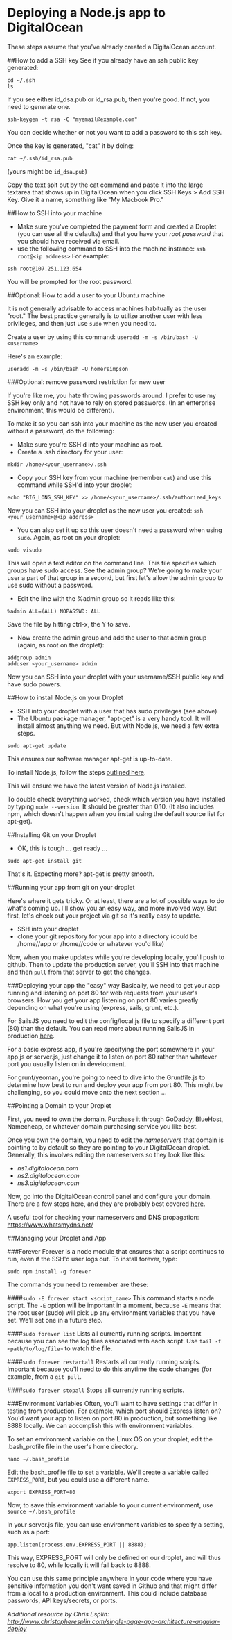 Deploying a Node.js app to DigitalOcean
=======================

These steps assume that you've already created a DigitalOcean account.

##How to add a SSH key
See if you already have an ssh public key generated:

```
cd ~/.ssh
ls
```

If you see either id_dsa.pub or id_rsa.pub, then you're good. If not, you need to generate one.

```
ssh-keygen -t rsa -C "myemail@example.com"
```

You can decide whether or not you want to add a password to this ssh key.

Once the key is generated, "cat" it by doing:

```
cat ~/.ssh/id_rsa.pub
```
(yours might be `id_dsa.pub`)

Copy the text spit out by the cat command and paste it into the large textarea that shows up in DigitalOcean when you click SSH Keys > Add SSH Key. Give it a name, something like "My Macbook Pro."

##How to SSH into your machine
* Make sure you've completed the payment form and created a Droplet (you can use all the defaults) and that you have your *root password* that you should have received via email.
* use the following command to SSH into the machine instance: `ssh root@<ip address>`
For example:

```
ssh root@107.251.123.654
```
You will be prompted for the root password.

##Optional: How to add a user to your Ubuntu machine

It is not generally advisable to access machines habitually as the user "root." The best practice generally is to utilize another user with less privileges, and then just use `sudo` when you need to.

Create a user by using this command: `useradd -m -s /bin/bash -U <username>`

Here's an example:

```
useradd -m -s /bin/bash -U homersimpson
```

###Optional: remove password restriction for new user

If you're like me, you hate throwing passwords around. I prefer to use my SSH key only and not have to rely on stored passwords. (In an enterprise environment, this would be different).

To make it so you can ssh into your machine as the new user you created without a password, do the following:
* Make sure you're SSH'd into your machine as root.
* Create a .ssh directory for your user:

```
mkdir /home/<your_username>/.ssh
```

* Copy your SSH key from your machine (remember `cat`) and use this command while SSH'd into your droplet:

```
echo "BIG_LONG_SSH_KEY" >> /home/<your_username>/.ssh/authorized_keys
```

Now you can SSH into your droplet as the new user you created: `ssh <your_username>@<ip address>`

* You can also set it up so this user doesn't need a password when using `sudo`. Again, as root on your droplet:

```
sudo visudo
```

This will open a text editor on the command line. This file specifies which groups have sudo access. See the admin group? We're going to make your user a part of that group in a second, but first let's allow the admin group to use sudo without a password.

* Edit the line with the %admin group so it reads like this:

```%admin ALL=(ALL) NOPASSWD: ALL```

Save the file by hitting ctrl-x, the Y to save.

* Now create the admin group and add the user to that admin group (again, as root on the droplet):

```
addgroup admin
adduser <your_username> admin
```

Now you can SSH into your droplet with your username/SSH public key and have sudo powers.

##How to install Node.js on your Droplet
* SSH into your droplet with a user that has sudo privileges (see above)
* The Ubuntu package manager, "apt-get" is a very handy tool. It will install almost anything we need. But with Node.js, we need a few extra steps.

```sudo apt-get update```

This ensures our software manager apt-get is up-to-date.

To install Node.js, follow the steps [outlined here](https://nodejs.org/en/download/package-manager/#debian-and-ubuntu-based-linux-distributions).

This will ensure we have the latest version of Node.js installed.

To double check everything worked, check which version you have installed by typing `node --version`. It should be greater than 0.10. (It also includes npm, which doesn't happen when you install using the default source list for apt-get).

##Installing Git on your Droplet
* OK, this is tough ... get ready ...

```
sudo apt-get install git
```

That's it. Expecting more? apt-get is pretty smooth.

##Running your app from git on your droplet

Here's where it gets tricky. Or at least, there are a lot of possible ways to do what's coming up. I'll show you an easy way, and more involved way. But first, let's check out your project via git so it's really easy to update.

* SSH into your droplet
* clone your git repository for your app into a directory (could be /home/<your username>/app or /home/<your username>/code or whatever you'd like)

Now, when you make updates while you're developing locally, you'll push to github. Then to update the production server, you'll SSH into that machine and then `pull` from that server to get the changes.

###Deploying your app the "easy" way
Basically, we need to get your app running and listening on port 80 for web requests from your user's browsers. How you get your app listening on port 80 varies greatly depending on what you're using (express, sails, grunt, etc.). 

For SailsJS you need to edit the config/local.js file to specify a different port (80) than the default. You can read more about running SailsJS in production [here](http://sailsjs.org/#!documentation/deployment). 

For a basic express app, if you're specifying the port somewhere in your app.js or server.js, just change it to listen on port 80 rather than whatever port you usually listen on in development.

For grunt/yeoman, you're going to need to dive into the Gruntfile.js to determine how best to run and deploy your app from port 80. This might be challenging, so you could move onto the next section ...

##Pointing a Domain to your Droplet

First, you need to own the domain. Purchase it through GoDaddy, BlueHost, Namecheap, or whatever domain purchasing service you like best.

Once you own the domain, you need to edit the *nameservers* that domain is pointing to by default so they are pointing to your DigitalOcean droplet. Generally, this involves editing the nameservers so they look like this:

* *ns1.digitalocean.com*
* *ns2.digitalocean.com*
* *ns3.digitalocean.com*

Now, go into the DigitalOcean control panel and configure your domain. There are a few steps here, and they are probably best covered [here](https://www.digitalocean.com/community/articles/how-to-set-up-a-host-name-with-digitalocean).

A useful tool for checking your nameservers and DNS propagation: https://www.whatsmydns.net/

##Managing your Droplet and App

###Forever
Forever is a node module that ensures that a script continues to run, even if the SSH'd user logs out. To install forever, type:

```
sudo npm install -g forever
```

The commands you need to remember are these:

####`sudo -E forever start <script_name>`
This command starts a node script. The `-E` option will be important in a moment, because `-E` means that the root user (sudo) will pick up any environment variables that you have set. We'll set one in a future step.

####`sudo forever list`
Lists all currently running scripts. Important because you can see the log files associated with each script. Use `tail -f <path/to/log/file>` to watch the file.

####`sudo forever restartall`
Restarts all currently running scripts. Important because you'll need to do this anytime the code changes (for example, from a `git pull`.

####`sudo forever stopall`
Stops all currently running scripts.

###Environment Variables
Often, you'll want to have settings that differ in testing from production. For example, which port should Express listen on? You'd want your app to listen on port 80 in production, but something like 8888 locally. We can accomplish this with environment variables.

To set an environment variable on the Linux OS on your droplet, edit the .bash_profile file in the user's home directory.

`nano ~/.bash_profile`

Edit the bash_profile file to set a variable. We'll create a variable called `EXPRESS_PORT`, but you could use a different name.

```
export EXPRESS_PORT=80
```

Now, to save this environment variable to your current environment, use `source ~/.bash_profile`

In your server.js file, you can use environment variables to specify a setting, such as a port:

```
app.listen(process.env.EXPRESS_PORT || 8888);
```

This way, EXPRESS_PORT will only be defined on our droplet, and will thus resolve to 80, while locally it will fall back to 8888.

You can use this same principle anywhere in your code where you have sensitive information you don't want saved in Github and that might differ from a local to a production environment. This could include database passwords, API keys/secrets, or ports.

*Additional resource by Chris Esplin: http://www.christopheresplin.com/single-page-app-architecture-angular-deploy*
